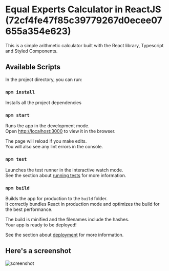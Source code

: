 # Equal Experts Calculator in ReactJS (72cf4fe47f85c39779267d0ecee07655a354e623)

This is a simple arithmetic calculator built with the React library, Typescript and Styled Components.

## Available Scripts

In the project directory, you can run:

### `npm install`
Installs all the project dependencies

### `npm start`

Runs the app in the development mode.\
Open [http://localhost:3000](http://localhost:3000) to view it in the browser.

The page will reload if you make edits.\
You will also see any lint errors in the console.

### `npm test`

Launches the test runner in the interactive watch mode.\
See the section about [running tests](https://facebook.github.io/create-react-app/docs/running-tests) for more information.

### `npm build`

Builds the app for production to the `build` folder.\
It correctly bundles React in production mode and optimizes the build for the best performance.

The build is minified and the filenames include the hashes.\
Your app is ready to be deployed!

See the section about [deployment](https://facebook.github.io/create-react-app/docs/deployment) for more information.


## Here's a screenshot

![screenshot](https://res.cloudinary.com/duz53ygxp/image/upload/v1618872129/Screenshot_2021-04-20_at_00.39.25.png)

